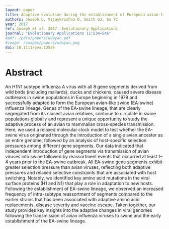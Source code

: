 ```yaml
---
layout: paper
title: Adaptive evolution during the establishment of European avian-like H1N1 influenza A virus in swine.
authors: Joseph U, Vijaykrishna D, Smith GJ, Su YC
year: 2017
ref: Joseph et al. 2017. Evolutionary Applications
journal: "Evolutionary Applications 11:534–546"
#pdf: /pdfs/papers/udayan.pdf
#image: /images/papers/udayan.png
doi: 10.1111/eva.12536
---
```


# Abstract

An H1N1 subtype influenza A virus with all 8 gene segments derived from wild birds (including mallards), ducks and chickens, caused severe disease outbreaks in swine populations in Europe beginning in 1979 and successfully adapted to form the European avian-like swine (EA-swine) influenza lineage. Genes of the EA-swine lineage, that are clearly segregated from its closest avian relatives, continue to circulate in swine populations globally and represent a unique opportunity to study the adaptive process of an avian to mammalian cross-species transmission. Here, we used a relaxed molecular clock model to test whether the EA-swine virus originated through the introduction of a single avian ancestor as an entire genome, followed by an analysis of host-specific selection pressures among different gene segments. Our data indicated that independent introduction of gene segments via transmission of avian viruses into swine followed by reassortment events that occurred at least 1–4 years prior to the EA-swine outbreak. All EA-swine gene segments exhibit greater selection pressure than avian viruses, reflecting both adaptive pressures and relaxed selective constraints that are associated with host switching. Notably, we identified key amino acid mutations in the viral surface proteins (H1 and N1) that play a role in adaptation to new hosts. Following the establishment of EA-swine lineage, we observed an increased frequency of intra-subtype reassortment of segments compared to the earlier strains that has been associated with adaptive amino acid replacements, disease severity and vaccine escape. Taken together, our study provides key insights into the adaptive changes in viral genomes following the transmission of avian influenza viruses to swine and the early establishment of the EA-swine lineage.
